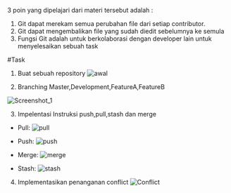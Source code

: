  3 poin yang dipelajari dari materi tersebut adalah :

1. Git dapat merekam semua perubahan file dari setiap contributor.
2. Git dapat mengembalikan file yang sudah diedit sebelumnya ke semula
3. Fungsi Git adalah untuk berkolaborasi dengan developer lain untuk menyelesaikan sebuah task

#Task

1. Buat sebuah repository
![awal](https://user-images.githubusercontent.com/53627118/155147186-6b1a2212-8496-45d7-9d40-af7632170c47.png)

2. Branching Master,Development,FeatureA,FeatureB

![Screenshot_1](https://user-images.githubusercontent.com/53627118/155148891-11e0e8c6-730c-409f-9d41-9d4eb90b8c07.png)

3. Impelentasi Instruksi push,pull,stash dan merge
- Pull:
![pull](https://user-images.githubusercontent.com/53627118/155149491-fa6e87a3-00f4-4ea5-99fb-0a613731b91f.png)

- Push:
![push](https://user-images.githubusercontent.com/53627118/155150185-b8ded406-9222-436e-b1cb-d625f03b6041.png)

- Merge:
![merge](https://user-images.githubusercontent.com/53627118/155150693-7f3c52d9-702c-42ec-8948-868c79c5f3ae.png)

- Stash:
![stash](https://user-images.githubusercontent.com/53627118/155150846-70644edc-2988-4844-be51-7b48199270cf.png)

4. Implementasikan penanganan conflict 
![Conflict](https://user-images.githubusercontent.com/53627118/155153175-486c1f5d-8dfc-4c29-b0a5-83d55d53e1d3.png)




